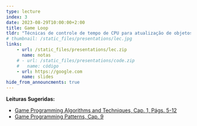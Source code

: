 ```yaml
---
type: lecture
index: 3
date: 2023-08-29T10:00:00+2:00
title: Game Loop
tldr: "Técnicas de controle de tempo de CPU para atualização de objetos do jogo."
# thumbnail: /static_files/presentations/lec.jpg
links: 
    - url: /static_files/presentations/lec.zip
      name: notas
    # - url: /static_files/presentations/code.zip
    #   name: código
    - url: https://google.com
      name: slides
hide_from_announcments: true
---
```

**Leituras Sugeridas:**
- [Game Programming Algorithms and Techniques, Cap. 1, Págs. 5-12](https://gameprogrammingpatterns.com/game-loop.html)
- [Game Programming Patterns, Cap. 9](https://gameprogrammingpatterns.com/game-loop.html)
